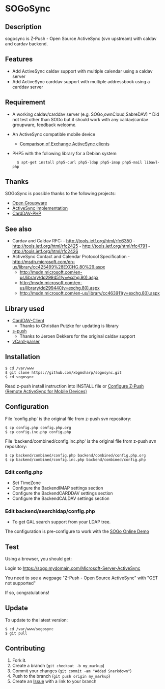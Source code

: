 SOGoSync
========

Description
-----------

sogosync is Z-Push - Open Source ActiveSync (svn upstream) with caldav and cardav backend.

Features
--------

* Add ActiveSync caldav support with multiple calendar using a caldav server
* Add ActiveSync carddav support with multiple addressbook using a carddav server


Requirement
-----------
* A working caldav/carddav server (e.g. SOGo,ownCloud,SabreDAV)
        * Did not test other than SOGo but it should work with any caldav/cardav groupware, feedback welcome.
* An ActiveSync compatible mobile device
	* [Comparison of Exchange ActiveSync clients](http://en.wikipedia.org/wiki/Comparison_of_Exchange_ActiveSync_clients)
* PHP5 with the following library for a Debian system

        $ apt-get install php5-curl php5-ldap php5-imap php5-mail libawl-php


Thanks
------

SOGoSync is possible thanks to the following projects:

* [Open Groupware](http://www.sogo.nu/)
* [ActiveSync implementation](http://z-push.sourceforge.net/soswp)
* [CardDAV-PHP](https://github.com/graviox/CardDAV-PHP)


See also
------
* Cardav and Caldav RFC:
        - http://tools.ietf.org/html/rfc6350
        - http://tools.ietf.org/html/rfc2425
        - http://tools.ietf.org/html/rfc4791
        - http://tools.ietf.org/html/rfc2426
* ActiveSync Contact and Calendar Protocol Specification
        - http://msdn.microsoft.com/en-us/library/cc425499%28EXCHG.80%29.aspx
	- http://msdn.microsoft.com/en-us/library/dd299451(v=exchg.80).aspx
	- http://msdn.microsoft.com/en-us/library/dd299440(v=exchg.80).aspx
	- http://msdn.microsoft.com/en-us/library/cc463911(v=exchg.80).aspx


Library used
------------
* [CardDAV-Client](https://github.com/graviox/CardDAV-PHP/)
	* Thanks to Christian Putzke for updating is library
* [s-push](https://github.com/dekkers/s-push)
	* Thanks to Jeroen Dekkers for the original caldav support
* [vCard-parser](https://github.com/nuovo/vCard-parser/)

Installation
------------
    $ cd /var/www
    $ git clone https://github.com/xbgmsharp/sogosync.git
    $ cd sogosync

Read z-push install instruction into INSTALL file or [Configure Z-Push (Remote ActiveSync for Mobile Devices)](http://doc.zarafa.com/7.0/Administrator_Manual/en-US/html/_zpush.html)


Configuration
-------------
File 'config.php' is the original file from z-push svn repository:

    $ cp config.php config.php.org
    $ cp config.inc.php config.php

File 'backend/combined/config.inc.php' is the original file from z-push svn repository:

    $ cp backend/combined/config.php backend/combined/config.php.org
    $ cp backend/combined/config.inc.php backend/combined/config.php

### Edit config.php
 * Set TimeZone
 * Configure the BackendIMAP settings section
 * Configure the BackendCARDDAV settings section
 * Configure the BackendCALDAV settings section

### Edit backend/searchldap/config.php
 * To get GAL search support from your LDAP tree.

The configuration is pre-configure to work with the [SOGo Online Demo](http://www.sogo.nu/english/tour/online_demo.html)


Test
----
Using a browser, you should get:

Login to https://sogo.mydomain.com/Microsoft-Server-ActiveSync

You need to see a wegpage "Z-Push - Open Source ActiveSync" with "GET not supported"

If so, congratulations!


Update
------
To update to the latest version:

    $ cd /var/www/sogosync
    $ git pull


Contributing
------------

1. Fork it.
2. Create a branch (`git checkout -b my_markup`)
3. Commit your changes (`git commit -am "Added Snarkdown"`)
4. Push to the branch (`git push origin my_markup`)
5. Create an [Issue][1] with a link to your branch

[1]: https://github.com/xbgmsharp/sogosync/issues
